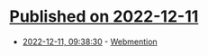 # [Published on 2022-12-11](index.md)

* [2022-12-11, 09:38:30](https://news.ycombinator.com/item?id=33941690) - [Webmention](https://www.w3.org/TR/webmention/)
